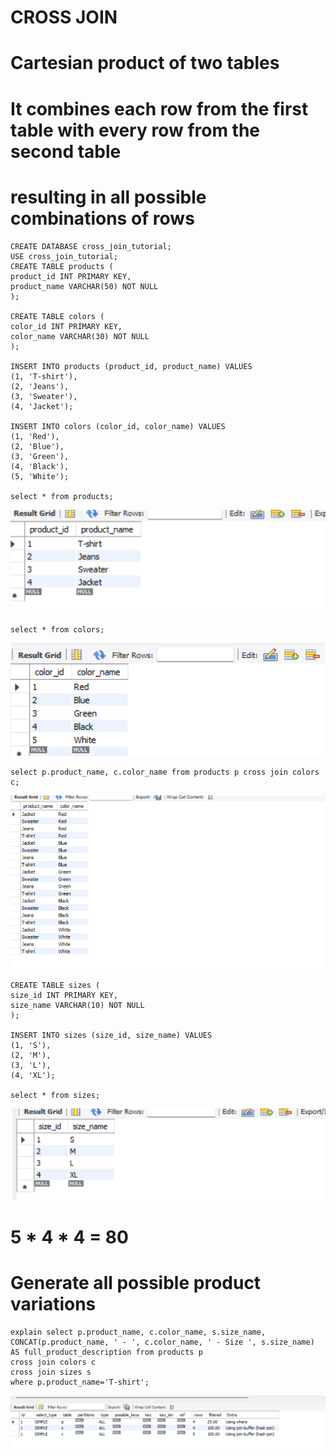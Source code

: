 
# CROSS JOIN
# Cartesian product of two tables
# It combines each row from the first table with every row from the second table
# resulting in all possible combinations of rows

    CREATE DATABASE cross_join_tutorial;
    USE cross_join_tutorial;
    CREATE TABLE products (
    product_id INT PRIMARY KEY,
    product_name VARCHAR(50) NOT NULL
    );

    CREATE TABLE colors (
    color_id INT PRIMARY KEY,
    color_name VARCHAR(30) NOT NULL
    );

    INSERT INTO products (product_id, product_name) VALUES
    (1, 'T-shirt'),
    (2, 'Jeans'),
    (3, 'Sweater'),
    (4, 'Jacket');

    INSERT INTO colors (color_id, color_name) VALUES
    (1, 'Red'),
    (2, 'Blue'),
    (3, 'Green'),
    (4, 'Black'),
    (5, 'White');

    select * from products;
![img_65.png](img_65.png)

    select * from colors;
![img_66.png](img_66.png)

    select p.product_name, c.color_name from products p cross join colors c;
![img_67.png](img_67.png)

    CREATE TABLE sizes (
    size_id INT PRIMARY KEY,
    size_name VARCHAR(10) NOT NULL
    );

    INSERT INTO sizes (size_id, size_name) VALUES
    (1, 'S'),
    (2, 'M'),
    (3, 'L'),
    (4, 'XL');

    select * from sizes;
![img_68.png](img_68.png)

# 5 * 4 * 4 = 80
# Generate all possible product variations
    explain select p.product_name, c.color_name, s.size_name, CONCAT(p.product_name, ' - ', c.color_name, ' - Size ', s.size_name) AS full_product_description from products p
    cross join colors c
    cross join sizes s
    where p.product_name='T-shirt';

![img_69.png](img_69.png)